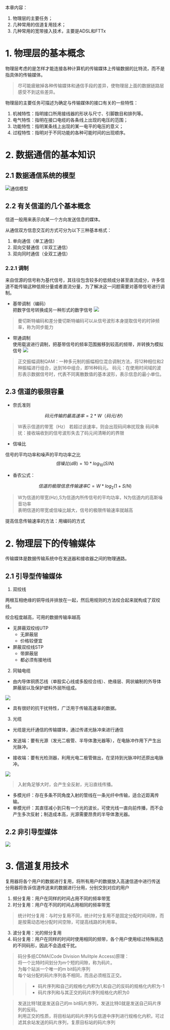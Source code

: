 本章内容：

1. 物理层的主要任务；
2. 几种常用的信道复用技术；
3. 几种常用的宽带接入技术，主要是ADSL和FTTx

# 1. 物理层的基本概念

物理层考虑的是怎样才能连接各种计算机的传输媒体上传输数据的比特流，而不是指具体的传输媒体。
> 尽可能疲敝掉各种传输媒体和通信手段的差异，使物理层上面的数据链路层感受不到这些差异。

物理层的主要任务可描述为确定与传输媒体的接口有关的一些特性：
1. 机械特性：指明接口所用接线器的形状与尺寸、引脚数目和排列等。
2. 电气特性：指明在接口电缆的各条线上出现的电压的范围；
3. 功能特性：指明某条线上出现的某一电平的电压的意义；
4. 过程特性：指明对于不同功能的各种可能时间的出现顺序。

# 2. 数据通信的基本知识

## 2.1 数据通信系统的模型

![通信模型](assets/shujumoxing.png)

## 2.2 有关信道的几个基本概念

信道一般用来表示向某一个方向发送信息的媒体。

从通信双方信息交互的方式可分为以下三种基本格式：
1. 单向通信（单工通信）
2. 双向交替通信（半双工通信）
3. 双向同时通信（全双工通信）

### 2.2.1 调制

来自信源的信号称为基代信号，其往往包含较多的低频成分甚至直流成分，许多信道不能传输这种低频分量或者直流分量，为了解决这一问题需要对基带信号进行调制。

- 基带调制（编码）  
把数字信号转换成另一种形式的数字信号
![](assets/jidaitiaozhi%20.png)
> 曼切斯特编码和差分曼切斯特编码可以从信号波形本身提取信号的时钟频率，称为同步能力

- 带通调制  
使用载波进行调制，把基带信号的频率范围搬移到较高的频带，并转换为模拟信号
![](assets/daitongtiaozhi.png)
> 正交振幅调制QAM：一种多元制的振幅相位混合调制方法，将12种相位和2种振幅进行组合，达到16中组合，即16种码元。
> 码元：在使用时间域的波形表示数据信号时，代表不同离散数值的基本波形，表示信息的最小单位。


## 2.3 信道的极限容量


- 奈氏准则

$$码元传输的最高速率 = 2*W（码元/秒）$$
> W表示信道的带宽（Hz）
> 若超过该速率，则会出现码间串扰现象
> 码间串扰：接收端收到的信号波形失去了码元间清晰的的界限

- 信噪比  

信号的平均功率和噪声的平均功率之比
$$信噪比(dB) = 10*log_{10}(S/N)$$

- 香农公式：

$$信道的极限信息传输速率C = W*log_2(1+S/N)$$
> W为信道的带宽(Hz),S为信道内所传信号的平均功率，N为信道内的高斯噪音功率  
> 表明信道的带宽或信噪比越大，信号的极限传输速率就越高


提高信息传输速率的方法：用编码的方式

# 2. 物理层下的传输媒体

传输媒体是数据传输系统中在发送器和接收器之间的物理通路。

## 2.1 引导型传输媒体


1. 双绞线  

两根互相绝缘的铜导线并排放在一起，然后用规则的方法绞合起来就构成了双绞线。

绞合程度越高，可用的数据传输率越高

- 无屏蔽双绞线UTP
    - 无屏蔽层
    - 价格较便宜
- 屏蔽双绞线STP
    - 带屏蔽层
    - 都必须有接地线

2. 同轴电缆
- 由内导体铜质芯线（单股实心线或多股绞合线）、绝缘层、网状编制的外导体屏蔽层以及保护塑料外层所组成。

![](assets/tongzhoulanxian%20.png)
- 具有很好的抗干扰特性，广泛用于传输高速率的数据。

3. 光缆
- 光缆是光纤通信的传输媒体，通过传递光脉冲来进行通信

- 发送端：要有光源（发光二极管、半导体激光器等），在电脉冲作用下产生出光脉冲。
- 接收端：要有光检测器，利用光电二极管做出，在坚持到光脉冲时还原出电脉冲。


![](assets/guanlan.png)
> 入射角足够大时，会产生全反射，光沿直线传播。

- 多模光纤：存在多条不同角度入射的管线在一条光纤中传输，适合近距离传输。
- 单模光纤：其直径减小到只有一个光的波长，可使光线一直向前传播，而不会产生多次反射；制造成本高，光源需要昂贵的半导体激光器。
## 2.2 非引导型媒体

![](assets/feiyindaoxing.png)

# 3. 信道复用技术

复用器将各个用户的数据进行复用，将所有用户的数据放入高速信道中进行传送 
分用器将告诉信道传送来的数据进行分用，分别交到对应的用户

1. 频分复用：用户在同样的时间占用不同的频率带宽
2. 时分复用：用户在不同的时间占用相同的频率带宽

> 统计时分复用：与时分复用不同，统计时分复用不是固定分配时间间隙，而是按需动态地分配时间空隙，可提高线路的利用率。

3. 波分复用：光的频分复用
4. 码分复用：用户在同样的时间时使用相同的频带，各个用户使用经过特殊挑选的不同码形，因此不会造成干扰。

> 码分多纸CDMA(Code Division Mulitple Access)原理：  
> 将一个比特时间划分为m个短的间隙，称为码片。  
> 为每个站派一个唯一的m bit码片序列  
> 每个站分配的码片序列各不相同，而且必须相互正交。
> > - 码片序列和自己的规格化内积为1,和自己的反码的规格化内积为-1  
> > - 码片序列和与其正交的码片序列规格化内积为0  

> 发送比特1就是发送自己的m bit码片序列，发送比特0就是发送自己码片序列的反码。    
> 利用正交的性质，将目标站的码片序列与信道中序列进行规格化内积，可过滤其余站发送的码片序列，复原目标站的码片序列

